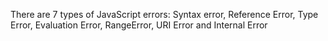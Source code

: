 There are 7 types of JavaScript errors: Syntax error, Reference Error, Type Error, Evaluation Error, RangeError, URI Error and Internal Error
